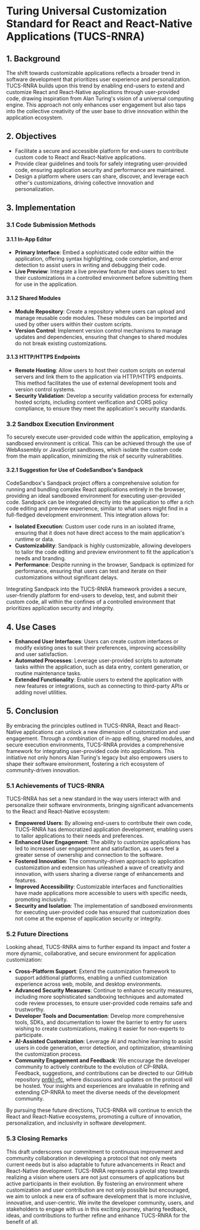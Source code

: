 # Turing Universal Customization Standard for React and React-Native Applications (TUCS-RNRA)

## 1. Background

The shift towards customizable applications reflects a broader trend in software development that prioritizes user experience and personalization. TUCS-RNRA builds upon this trend by enabling end-users to extend and customize React and React-Native applications through user-provided code, drawing inspiration from Alan Turing's vision of a universal computing engine. This approach not only enhances user engagement but also taps into the collective creativity of the user base to drive innovation within the application ecosystem.

## 2. Objectives

- Facilitate a secure and accessible platform for end-users to contribute custom code to React and React-Native applications.
- Provide clear guidelines and tools for safely integrating user-provided code, ensuring application security and performance are maintained.
- Design a platform where users can share, discover, and leverage each other's customizations, driving collective innovation and personalization.

## 3. Implementation

### 3.1 Code Submission Methods

#### 3.1.1 In-App Editor

- **Primary Interface**: Embed a sophisticated code editor within the application, offering syntax highlighting, code completion, and error detection to assist users in writing and debugging their code.
- **Live Preview**: Integrate a live preview feature that allows users to test their customizations in a controlled environment before submitting them for use in the application.

#### 3.1.2 Shared Modules

- **Module Repository**: Create a repository where users can upload and manage reusable code modules. These modules can be imported and used by other users within their custom scripts.
- **Version Control**: Implement version control mechanisms to manage updates and dependencies, ensuring that changes to shared modules do not break existing customizations.

#### 3.1.3 HTTP/HTTPS Endpoints

- **Remote Hosting**: Allow users to host their custom scripts on external servers and link them to the application via HTTP/HTTPS endpoints. This method facilitates the use of external development tools and version control systems.
- **Security Validation**: Develop a security validation process for externally hosted scripts, including content verification and CORS policy compliance, to ensure they meet the application's security standards.

### 3.2 Sandbox Execution Environment

To securely execute user-provided code within the application, employing a sandboxed environment is critical. This can be achieved through the use of WebAssembly or JavaScript sandboxes, which isolate the custom code from the main application, minimizing the risk of security vulnerabilities.

#### 3.2.1 Suggestion for Use of CodeSandbox's Sandpack

CodeSandbox's Sandpack project offers a comprehensive solution for running and bundling complex React applications entirely in the browser, providing an ideal sandboxed environment for executing user-provided code. Sandpack can be integrated directly into the application to offer a rich code editing and preview experience, similar to what users might find in a full-fledged development environment. This integration allows for:

- **Isolated Execution**: Custom user code runs in an isolated iframe, ensuring that it does not have direct access to the main application's runtime or data.
- **Customizability**: Sandpack is highly customizable, allowing developers to tailor the code editing and preview environment to fit the application's needs and branding.
- **Performance**: Despite running in the browser, Sandpack is optimized for performance, ensuring that users can test and iterate on their customizations without significant delays.

Integrating Sandpack into the TUCS-RNRA framework provides a secure, user-friendly platform for end-users to develop, test, and submit their custom code, all within the confines of a controlled environment that prioritizes application security and integrity.

## 4. Use Cases

- **Enhanced User Interfaces**: Users can create custom interfaces or modify existing ones to suit their preferences, improving accessibility and user satisfaction.
- **Automated Processes**: Leverage user-provided scripts to automate tasks within the application, such as data entry, content generation, or routine maintenance tasks.
- **Extended Functionality**: Enable users to extend the application with new features or integrations, such as connecting to third-party APIs or adding novel utilities.

## 5. Conclusion

By embracing the principles outlined in TUCS-RNRA, React and React-Native applications can unlock a new dimension of customization and user engagement. Through a combination of in-app editing, shared modules, and secure execution environments, TUCS-RNRA provides a comprehensive framework for integrating user-provided code into applications. This initiative not only honors Alan Turing's legacy but also empowers users to shape their software environment, fostering a rich ecosystem of community-driven innovation.

### 5.1 Achievements of TUCS-RNRA

TUCS-RNRA has set a new standard in the way users interact with and personalize their software environments, bringing significant advancements to the React and React-Native ecosystem:

- **Empowered Users**: By allowing end-users to contribute their own code, TUCS-RNRA has democratized application development, enabling users to tailor applications to their needs and preferences.
- **Enhanced User Engagement**: The ability to customize applications has led to increased user engagement and satisfaction, as users feel a greater sense of ownership and connection to the software.
- **Fostered Innovation**: The community-driven approach to application customization and extension has unleashed a wave of creativity and innovation, with users sharing a diverse range of enhancements and features.
- **Improved Accessibility**: Customizable interfaces and functionalities have made applications more accessible to users with specific needs, promoting inclusivity.
- **Security and Isolation**: The implementation of sandboxed environments for executing user-provided code has ensured that customization does not come at the expense of application security or integrity.

### 5.2 Future Directions

Looking ahead, TUCS-RNRA aims to further expand its impact and foster a more dynamic, collaborative, and secure environment for application customization:

- **Cross-Platform Support**: Extend the customization framework to support additional platforms, enabling a unified customization experience across web, mobile, and desktop environments.
- **Advanced Security Measures**: Continue to enhance security measures, including more sophisticated sandboxing techniques and automated code review processes, to ensure user-provided code remains safe and trustworthy.
- **Developer Tools and Documentation**: Develop more comprehensive tools, SDKs, and documentation to lower the barrier to entry for users wishing to create customizations, making it easier for non-experts to participate.
- **AI-Assisted Customization**: Leverage AI and machine learning to assist users in code generation, error detection, and optimization, streamlining the customization process.
- **Community Engagement and Feedback**: We encourage the developer community to actively contribute to the evolution of CP-RNRA. Feedback, suggestions, and contributions can be directed to our GitHub repository [pntkl-rfc](https://www.github.com/TheTekton337/pntkl-rfc), where discussions and updates on the protocol will be hosted. Your insights and experiences are invaluable in refining and extending CP-RNRA to meet the diverse needs of the development community.

By pursuing these future directions, TUCS-RNRA will continue to enrich the React and React-Native ecosystems, promoting a culture of innovation, personalization, and inclusivity in software development.

### 5.3 Closing Remarks

This draft underscores our commitment to continuous improvement and community collaboration in developing a protocol that not only meets current needs but is also adaptable to future advancements in React and React-Native development. TUCS-RNRA represents a pivotal step towards realizing a vision where users are not just consumers of applications but active participants in their evolution. By fostering an environment where customization and user contribution are not only possible but encouraged, we aim to unlock a new era of software development that is more inclusive, innovative, and user-centric. We invite the developer community, users, and stakeholders to engage with us in this exciting journey, sharing feedback, ideas, and contributions to further refine and enhance TUCS-RNRA for the benefit of all.
